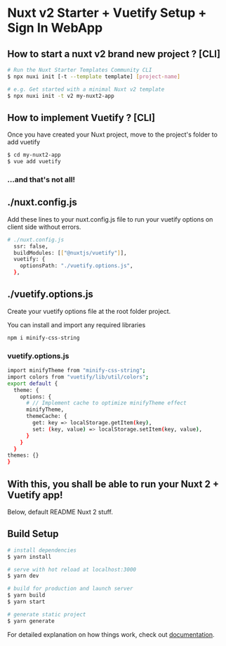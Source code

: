 # Nuxt v2 Starter + Vuetify Setup + Sign In WebApp 

## How to start a nuxt v2 brand new project ? [CLI]

```bash
# Run the Nuxt Starter Templates Community CLI
$ npx nuxi init [-t --template template] [project-name] 

# e.g. Get started with a minimal Nuxt v2 template
$ npx nuxi init -t v2 my-nuxt2-app

```

## How to implement Vuetify ? [CLI]

Once you have created your Nuxt project, move to the project's folder to add vuetify
```bash
$ cd my-nuxt2-app
$ vue add vuetify
```

### ...and that's not all! 

## ./nuxt.config.js

Add these lines to your nuxt.config.js file to run your vuetify options on client side without errors.
```bash
# ./nuxt.config.js
  ssr: false,
  buildModules: [["@nuxtjs/vuetify"]],
  vuetify: {
    optionsPath: "./vuetify.options.js",
  },
```
## ./vuetify.options.js

Create your vuetify options file at the root folder project.

You can install and import any required libraries
```bash
npm i minify-css-string
```

### vuetify.options.js
```bash
import minifyTheme from "minify-css-string";
import colors from "vuetify/lib/util/colors";
export default {
  theme: {
    options: {
      # // Implement cache to optimize minifyTheme effect
      minifyTheme,
      themeCache: {
        get: key => localStorage.getItem(key),
        set: (key, value) => localStorage.setItem(key, value),
      }
    }
  }
themes: {}
}

```
With this, you shall be able to run your Nuxt 2 + Vuetify app!
---

Below, default README Nuxt 2 stuff.

## Build Setup

```bash
# install dependencies
$ yarn install

# serve with hot reload at localhost:3000
$ yarn dev

# build for production and launch server
$ yarn build
$ yarn start

# generate static project
$ yarn generate
```

For detailed explanation on how things work, check out [documentation](https://nuxtjs.org).
